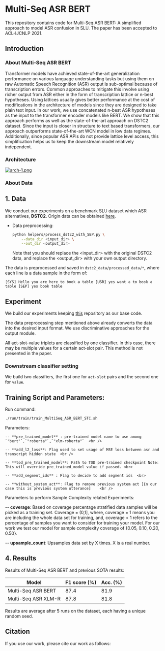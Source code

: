 # Multi-Seq ASR BERT

This repository contains code for Multi-Seq ASR BERT: A simplified approach to model ASR confusion in SLU. The paper has been accepted to ACL-IJCNLP 2021.

## Introduction
### About Multi-Seq ASR BERT
Transformer models have achieved state-of-the-art generalization performance on various language understanding tasks but using them on raw Automatic Speech Recognition (ASR) output is sub-optimal because of transcription errors. Common approaches to mitigate this involve using richer output from ASR either in the form of transcription lattice or n-best hypotheses. Using lattices usually gives better performance at the cost of modifications in the architecture of models since they are designed to take plain text input. In our work, we use concatenated n-best ASR hypotheses as the input to the transformer encoder models like BERT. We show that this approach performs as well as the state-of-the-art approach on DSTC2 dataset. Since the input is closer in structure to text based transformers, our approach outperforms state-of-the-art WCN model in low data regimes. Additionally, since popular ASR APIs do not provide lattice level access, this simplification helps us to keep the downstream model relatively independent.  

### Architecture

[![arch-1.png](https://i.postimg.cc/bwds3pR9/arch-1.png)](https://postimg.cc/RW5S0ryW)

### About Data

## 1. Data

We conduct our experiments on a benchmark SLU dataset which ASR alternatives, **DSTC2**. Origin data can be obtained [here](http://camdial.org/~mh521/dstc/).

- Data preprocessing:
    ```bash
    python helpers/process_dstc2_with_SEP.py \
        --data_dir <input_dir> \
        --out_dir <output_dir>
    ```
    Note that you should replace the <input_dir> with the original DSTC2 data, and replace the <output_dir> with your own output directory.

The data is preprocessed and saved in `dstc2_data/processed_data/*`, where each line is a data sample in the form of:

```
[SYS] Hello you are here to book a table [USR] yes want a to book a table [SEP] yes book table 
```

## Experiment

We build our experiments keeping [this](https://github.com/simplc/WCN-BERT) repository as our base code. 

The data preprocessing step mentioned above already converts the data into the desired input format. We use discriminative approaches for the output module. 

All act-slot-value triplets are classified by one classifier. In this case, there may be multiple values for a certain act-slot pair. This method is not presented in the paper.

### Downstream classifier setting 

We build two classifiers, the first one for `act-slot` pairs and the second one for `value`.

## Training Script and Parameters:

  Run command:

  ```bash
  ./run/train/train_MultiSeq_ASR_BERT_STC.sh
  ```
    
  Parameters: <br />

    -- **pre_trained_model** : pre-trained model name to use among `"bert"`,`"roberta"`,`"xlm-roberta"`  <br />

    -- **add_l2_loss**: Flag used to set usage of MSE loss between asr and transcript hidden state  <br />

    -- **tod_pre_trained_model**: Path to TOD pre-trained checkpoint Note: This will override pre_trained_model value if passed. <br>

    -- **add_segment_ids** : Flag to decide to add segment ids  <br>

    -- **without_system_act**: Flag to remove previous system act [In our case this is previous system utterance]    <br />

 Parameters to perform Sample Complexity related Experiments:  <br />

   -- **coverage**: Based on coverage percentage stratified data samples will be picked as a training set. Coverage = (0,1], where, coverage = 1 means you are including the whole data set for training, and, coverage < 1 refers to the percentage of samples you want to consider for training your model. For our work we test our model for sample complexity coverage of {0.05, 0.10, 0.20, 0.50}.  <br /> 
   
   -- **upsample_count**: Upsamples data set by X times. X is a real number.  <br />


## 4. Results

Results of Multi-Seq ASR BERT and previous SOTA results:

| Model               | F1 score (%) | Acc. (%) |
| ---------------     | ------------ | -------- |
| Multi-Seq ASR BERT  | 87.4         | 81.9     |
| Multi-Seq ASR XLM-R | 87.8         | 81.8     |   

Results are average after 5 runs on the dataset, each having a unique random seed.


## Citation

If you use our work, please cite our work as follows:

```

```
